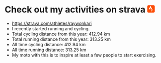 # Check out my activities on strava ![logo](https://github.com/raywonkari/raywonkari/blob/master/logo/strava.png)
* https://strava.com/athletes/raywonkari
* I recently started running and cycling.
* Total cycling distance from this year: 412.94 km
* Total running distance from this year: 313.25 km
* All time cycling distance: 412.94 km
* All time running distance: 313.25 km
* My moto with this is to inspire at least a few people to start exercising.
